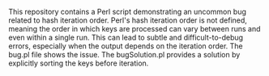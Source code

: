 This repository contains a Perl script demonstrating an uncommon bug related to hash iteration order.  Perl's hash iteration order is not defined, meaning the order in which keys are processed can vary between runs and even within a single run.  This can lead to subtle and difficult-to-debug errors, especially when the output depends on the iteration order. The bug.pl file shows the issue. The bugSolution.pl provides a solution by explicitly sorting the keys before iteration.